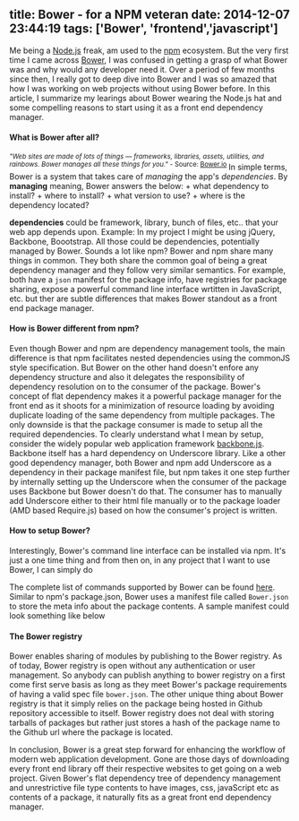 title: Bower - for a NPM veteran
date: 2014-12-07 23:44:19
tags: ['Bower', 'frontend','javascript']
---

Me being a [Node.js](http://nodejs.org/) freak, am used to the [npm](https://www.npmjs.org/) ecosystem. But the very first time I came across [Bower](http://Bower.io/), I was confused in getting a grasp of what Bower was and why would any developer need it. Over a period of few months since then, I really got to deep dive into Bower and I was so amazed that how I was working on web projects without using Bower before. In this article, I summarize my learings about Bower wearing the Node.js hat and some compelling reasons to start using it as a front end dependency manager.

#### What is Bower after all?
<sup>*"Web sites are made of lots of things — frameworks, libraries, assets, utilities, and rainbows. Bower manages all these things for you."*  - Source:  [Bower.io](http://Bower.io/) </sup>
In simple terms, Bower is a system that takes care of _managing_ the app's _dependencies_.
By __managing__ meaning, Bower answers the below:
	+ what dependency to install?
	+ where to install?
	+ what version to use?
	+ where is the dependency located?

__dependencies__ could be framework, library, bunch of files, etc.. that your web app depends upon. Example: In my project I might be using jQuery, Backbone, Boootstrap. All those could be dependencies, potentially managed by Bower. Sounds a lot like npm? Bower and npm share many things in common. They both share the common goal of being a great dependency manager and they follow very similar semantics. For example, both have a `json` manifest for the package info, have registries for package sharing, expose a powerful command line interface wrtitten in JavaScript, etc. but ther are subtle differences that makes Bower standout as a front end package manager. 

#### How is Bower different from npm?
Even though Bower and npm are dependency management tools, the main difference is that npm facilitates nested dependencies using the commonJS style specification. But Bower on the other hand doesn't enfore any dependency structure and also it delegates the responsibility of dependency resolution on to the consumer of the package. Bower's concept of flat dependency makes it a powerful package manager for the front end as it shoots for a minimization of resource loading by avoiding duplicate loading of the same dependency from multiple packages. The only downside is that the package consumer is made to setup all the required dependencies. To clearly understand what I mean by setup, consider the widely popular web application framework [backbone.js](http://backbonejs.org/). Backbone itself has a hard dependency on Underscore library. Like a other good dependency manager, both Bower and npm add Underscore as a dependency in their package manifest file, but npm takes it one step further by internally setting up the Underscore when the consumer of the package uses Backbone but Bower doesn't do that. The consumer has to manually add Underscore either to their html file manually or to the package loader (AMD based Require.js) based on how the consumer's project is written.

<script src="https://gist.github.com/samsel/051fcd2b2b5085d1c40a.js"></script>

#### How to setup Bower?
<script src="https://gist.github.com/samsel/a8a8f8e99e2432d246b5.js"></script>

Interestingly, Bower's command line interface can be installed via npm. It's just a one time thing and from then on, in any project that I want to use Bower, I can simply do

<script src="https://gist.github.com/samsel/6a035ae932ceab470677.js"></script>

The complete list of commands supported by Bower can be found [here](http://Bower.io/docs/api/). Similar to npm's package.json, Bower uses a manifest file called `Bower.json` to store the meta info about the package contents. A sample manifest could look something like below

<script src="https://gist.github.com/samsel/b2a24a65032c34c615dd.js"></script>


#### The Bower registry
Bower enables sharing of modules by publishing to the Bower registry. As of today, Bower registry is open without any authentication or user management. So anybody can publish anything to bower registry on a first come first serve basis as long as they meet Bower's package requirements of having a valid spec file `bower.json`. The other unique thing about Bower registry is that it simply relies on the package being hosted in Github repository accessible to itself. Bower registry does not deal with storing tarballs of packages but rather just stores a hash of the package name to the Github url where the package is located.

<script src="https://gist.github.com/samsel/df53d55b8727b84ee1bb.js"></script>


In conclusion, Bower is a great step forward for enhancing the workflow of modern web application development. Gone are those days of downloading every front end library off their respective websites to get going on a web project. Given Bower's flat dependency tree of dependency management and unrestrictive file type contents to have images, css, javaScript etc as contents of a package, it naturally fits as a great front end dependency manager.

